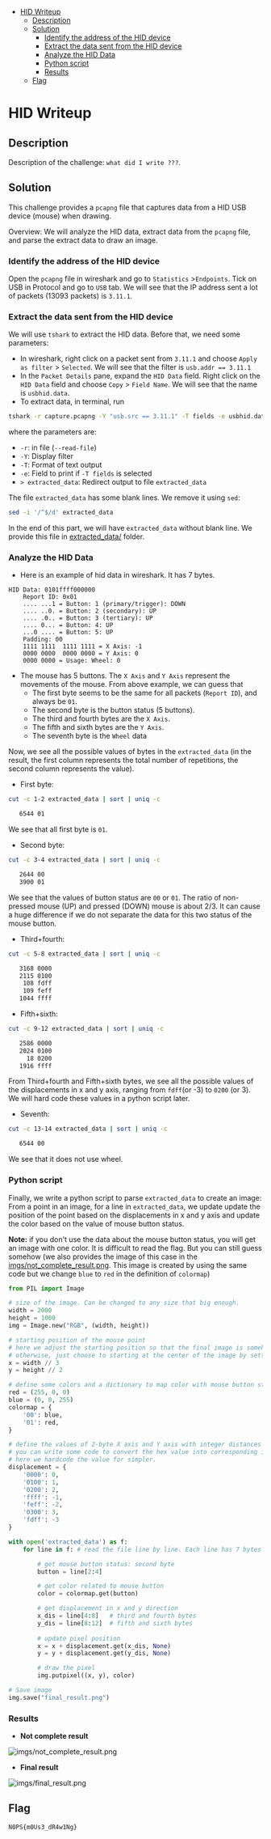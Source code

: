 - [HID Writeup](#hid-writeup)
  - [Description](#description)
  - [Solution](#solution)
    - [Identify the address of the HID device](#identify-the-address-of-the-hid-device)
    - [Extract the data sent from the HID device](#extract-the-data-sent-from-the-hid-device)
    - [Analyze the HID Data](#analyze-the-hid-data)
    - [Python script](#python-script)
    - [Results](#results)
  - [Flag](#flag)

# HID Writeup

## Description
Description of the challenge: `what did I write ???`.

## Solution
This challenge provides a `pcapng` file that captures data from a HID USB device (mouse) when drawing.

Overview: We will analyze the HID data, extract data from the `pcapng` file, and parse the extract data to draw an image.

### Identify the address of the HID device
Open the `pcapng` file in wireshark and go to `Statistics` >`Endpoints`. Tick on USB in Protocol and go to `USB` tab. We will see that the IP address sent a lot of packets (13093 packets) is `3.11.1`.

### Extract the data sent from the HID device
We will use `tshark` to extract the HID data. Before that, we need some parameters:
- In wireshark, right click on a packet sent from `3.11.1` and choose `Apply as filter` > `Selected`. We will see that the filter is `usb.addr == 3.11.1`
- In the `Packet Details` pane, expand the `HID Data` field. Right click on the `HID Data` field and choose `Copy` > `Field Name`. We will see that the name is `usbhid.data`.
- To extract data, in terminal, run
```bash
tshark -r capture.pcapng -Y "usb.src == 3.11.1" -T fields -e usbhid.data > extracted_data
```
where the parameters are:
- `-r`: in file (`--read-file`)
- `-Y`: Display filter
- `-T`: Format of text output
- `-e`: Field to print if `-T fields` is selected
- `> extracted_data`: Redirect output to file `extracted_data`

The file `extracted_data` has some blank lines. We remove it using `sed`:
```bash
sed -i '/^$/d' extracted_data
```

In the end of this part, we will have `extracted_data` without blank line. We provide this file in [extracted_data/](extracted_data/) folder.

### Analyze the HID Data
- Here is an example of hid data in wireshark. It has 7 bytes.
```text
HID Data: 0101ffff000000
    Report ID: 0x01
    .... ...1 = Button: 1 (primary/trigger): DOWN
    .... ..0. = Button: 2 (secondary): UP
    .... .0.. = Button: 3 (tertiary): UP
    .... 0... = Button: 4: UP
    ...0 .... = Button: 5: UP
    Padding: 00
    1111 1111  1111 1111 = X Axis: -1
    0000 0000  0000 0000 = Y Axis: 0
    0000 0000 = Usage: Wheel: 0
```

- The mouse has 5 buttons. The `X Axis` and `Y Axis` represent the movements of the mouse. From above example, we can guess that
  - The first byte seems to be the same for all packets (`Report ID`), and always be `01`.
  - The second byte is the button status (5 buttons).
  - The third and fourth bytes are the `X Axis`.
  - The fifth and sixth bytes are the `Y Axis`.
  - The seventh byte is the `Wheel` data

Now, we see all the possible values of bytes in the `extracted_data` (in the result, the first column represents the total number of repetitions, the second column represents the value).

- First byte:
```bash
cut -c 1-2 extracted_data | sort | uniq -c
```
```bash
   6544 01
```
We see that all first byte is `01`.

- Second byte:
```bash
cut -c 3-4 extracted_data | sort | uniq -c 
```
```bash
   2644 00
   3900 01
```
We see that the values of button status are `00` or `01`. The ratio of non-pressed mouse (UP) and pressed (DOWN) mouse is about 2/3. It can cause a huge difference if we do not separate the data for this two status of the mouse button.
- Third+fourth:
```bash
cut -c 5-8 extracted_data | sort | uniq -c
```
```bash
   3168 0000
   2115 0100
    108 fdff
    109 feff
   1044 ffff
```
- Fifth+sixth:
```bash
cut -c 9-12 extracted_data | sort | uniq -c 
```
```bash
   2586 0000
   2024 0100
     18 0200
   1916 ffff
```
From Third+fourth and Fifth+sixth bytes, we see all the possible values of the displacements in x and y axis, ranging from `fdff`(or -3) to `0200` (or 3). We will hard code these values in a python script later.
- Seventh:
```bash
cut -c 13-14 extracted_data | sort | uniq -c
```
```bash
   6544 00
```
We see that it does not use wheel.

### Python script
Finally, we write a python script to parse `extracted_data` to create an image: From a point in an image, for a line in `extracted_data`, we update update the position of the point based on the displacements in x and y axis and update the color based on the value of mouse button status.

**Note:** if you don't use the data about the mouse button status, you will get an image with one color. It is difficult to read the flag. But you can still guess somehow (we also provides the image of this case in the [imgs/not_complete_result.png](imgs/not_complete_result.png). This image is created by using the same code but we change `blue` to `red` in the definition of `colormap`)

```python
from PIL import Image

# size of the image. Can be changed to any size that big enough.
width = 2000
height = 1000
img = Image.new("RGB", (width, height))

# starting position of the mouse point
# here we adjust the starting position so that the final image is somehow centered.
# otherwise, just choose to starting at the center of the image by setting x = width // 2 and y = height // 2.
x = width // 3 
y = height // 2

# define some colors and a dictionary to map color with mouse button status
red = (255, 0, 0)
blue = (0, 0, 255)
colormap = {
    '00': blue,
    '01': red,
}

# define the values of 2-byte X axis and Y axis with integer distances
# you can write some code to convert the hex value into corresponding integer values.
# here we hardcode the value for simpler.
displacement = {
    '0000': 0,
    '0100': 1,
    '0200': 2,
    'ffff': -1,
    'feff': -2,
    '0300': 3,
    'fdff': -3
}

with open('extracted_data') as f:
    for line in f: # read the file line by line. Each line has 7 bytes

        # get mouse button status: second byte
        button = line[2:4]

        # get color related to mouse button
        color = colormap.get(button)

        # get displacement in x and y direction
        x_dis = line[4:8]	# third and fourth bytes
        y_dis = line[8:12]	# fifth and sixth bytes
        
        # update pixel position
        x = x + displacement.get(x_dis, None)
        y = y + displacement.get(y_dis, None)

        # draw the pixel
        img.putpixel((x, y), color)

# Save image
img.save("final_result.png")
```

### Results

- **Not complete result**

![imgs/not_complete_result.png](imgs/not_complete_result.png)

- **Final result**

![imgs/final_result.png](imgs/final_result.png)

## Flag
`N0PS{m0Us3_dR4w1Ng}`